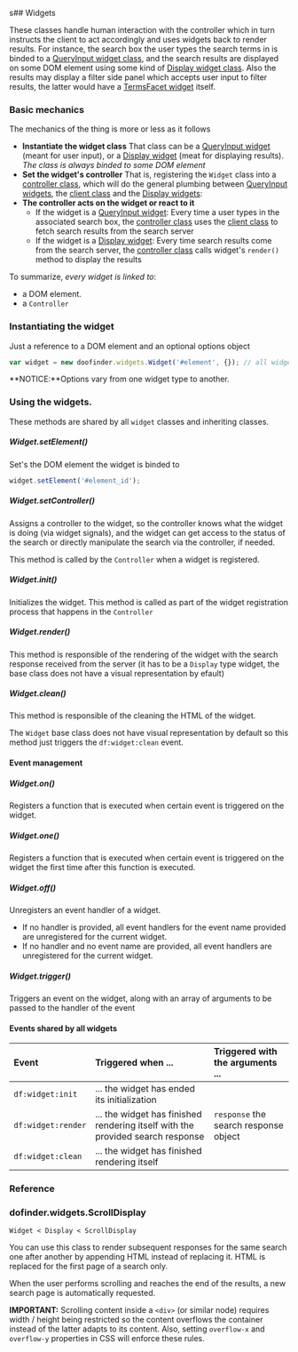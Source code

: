 s## Widgets

These classes handle human interaction with the controller which in turn instructs the client to act accordingly and uses widgets back to render results. For instance, the search box the user types the search terms in is binded to a [QueryInput widget class](queryInput.md), and the search results are displayed on some DOM element using some kind of [Display widget class](display.md). Also the results may display a filter side panel which accepts user input to filter results, the latter would have a [TermsFacet widget](display.md#doofinder-widgets-termsfacet) itself.

### Basic mechanics

The mechanics of the thing is  more or less as it follows

  - **Instantiate the widget class** That class can be a [QueryInput  widget](queryInput.md) (meant for user input), or a [Display widget](display.md) (meat for displaying results). _The class is always binded to some DOM element_
  - **Set the widget's controller** That is, registering the `Widget` class into a [controller class](controller.md), which will do the general plumbing between [QueryInput widgets](queryInput.md), the [client class](client.md) and the [Display widgets](display.md):
  - **The controller acts on the widget or react to it**
    * If the widget is a [QueryInput widget](queryInput.md): Every time a user types in the associated search box, the [controller class](controller.md) uses the [client class](client.md) to fetch search results from the search server
    * If the widget is a [Display widget](display.md): Every time search results come from the search server, the [controller class](controller.md) calls widget's `render()` method to display the results
    
To summarize, _every widget is linked to_:
  - a DOM element.
  - a `Controller`
    
### Instantiating the widget

Just a reference to a DOM element and an optional options object

``` javascript
var widget = new doofinder.widgets.Widget('#element', {}); // all widget types inherit from this
```

**NOTICE:**Options vary from one widget type to another.

### Using the widgets.

These methods are shared by all `widget` classes and inheriting classes.

##### Widget.setElement()

Set's the DOM element the widget is binded to

``` javascript
widget.setElement('#element_id');
```


##### Widget.setController()

Assigns a controller to the widget, so the controller knows what the widget is doing (via widget signals), and the widget can get access to the status of the search or directly manipulate the search via the controller, if needed.

This method is called by the `Controller` when a widget is registered.

##### Widget.init()

Initializes the widget. This method is called as part of the widget registration process that happens in the `Controller`

##### Widget.render()

This method is responsible of the rendering of the widget with the search response received from the server (it has to be a `Display` type widget, the base class does not have a visual representation by efault)

##### Widget.clean()

This method is responsible of the cleaning the HTML of the widget.

The `Widget` base class does not have visual representation by default so this method just triggers the `df:widget:clean` event.

#### Event management

##### Widget.on()

Registers a function that is executed when certain event is triggered on the widget.

##### Widget.one()

Registers a function that is executed when certain event is triggered on the widget the first time after this function is executed.

##### Widget.off()

Unregisters an event handler of a widget.

- If no handler is provided, all event handlers for the event name provided are unregistered for the current widget.
- If no handler and no event name are provided, all event handlers are unregistered for the current widget.

##### Widget.trigger()

Triggers an event on the widget, along with an array of arguments to be passed to the handler of the event

#### Events shared by all widgets

| Event | Triggered when ... | Triggered with the arguments ... |
| :--- | :--- | :--- |
| `df:widget:init` | ... the widget has ended its initialization | |
| `df:widget:render` | ... the widget has finished rendering itself with the provided search response | `response` the search response object |
| `df:widget:clean` | ... the widget has finished rendering itself ||


### Reference
  
  
### dofinder.widgets.ScrollDisplay

`Widget < Display < ScrollDisplay`

You can use this class to render subsequent responses for the same search one after another by appending HTML instead of replacing it. HTML is replaced for the first page of a search only.

When the user performs scrolling and reaches the end of the results, a new search page is automatically requested.

**IMPORTANT:** Scrolling content inside a `<div>` (or similar node) requires width / height being restricted so the content overflows the container instead of the latter adapts to its content. Also, setting `overflow-x` and `overflow-y` properties in CSS will enforce these rules.


